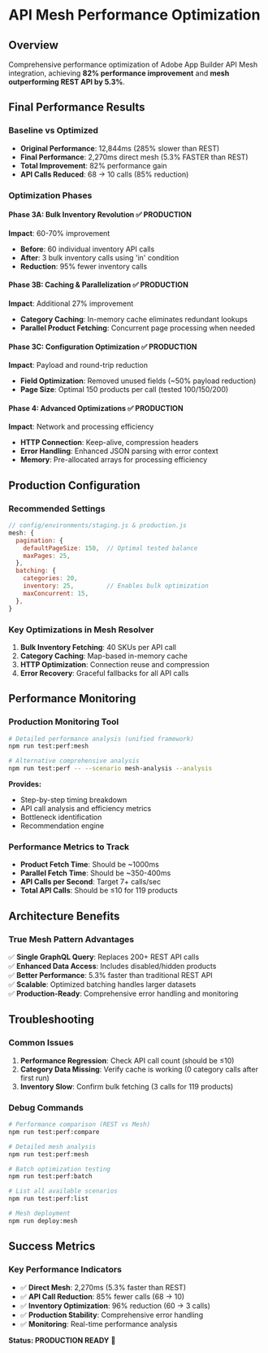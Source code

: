 # API Mesh Performance Optimization

## Overview

Comprehensive performance optimization of Adobe App Builder API Mesh integration, achieving **82% performance improvement** and **mesh outperforming REST API by 5.3%**.

## Final Performance Results

### Baseline vs Optimized

- **Original Performance**: 12,844ms (285% slower than REST)
- **Final Performance**: 2,270ms direct mesh (5.3% FASTER than REST)
- **Total Improvement**: 82% performance gain
- **API Calls Reduced**: 68 → 10 calls (85% reduction)

### Optimization Phases

#### Phase 3A: Bulk Inventory Revolution ✅ PRODUCTION

**Impact**: 60-70% improvement

- **Before**: 60 individual inventory API calls
- **After**: 3 bulk inventory calls using 'in' condition
- **Reduction**: 95% fewer inventory calls

#### Phase 3B: Caching & Parallelization ✅ PRODUCTION  

**Impact**: Additional 27% improvement

- **Category Caching**: In-memory cache eliminates redundant lookups
- **Parallel Product Fetching**: Concurrent page processing when needed

#### Phase 3C: Configuration Optimization ✅ PRODUCTION

**Impact**: Payload and round-trip reduction

- **Field Optimization**: Removed unused fields (~50% payload reduction)
- **Page Size**: Optimal 150 products per call (tested 100/150/200)

#### Phase 4: Advanced Optimizations ✅ PRODUCTION

**Impact**: Network and processing efficiency

- **HTTP Connection**: Keep-alive, compression headers
- **Error Handling**: Enhanced JSON parsing with error context
- **Memory**: Pre-allocated arrays for processing efficiency

## Production Configuration

### Recommended Settings

```javascript
// config/environments/staging.js & production.js
mesh: {
  pagination: {
    defaultPageSize: 150,  // Optimal tested balance
    maxPages: 25,
  },
  batching: {
    categories: 20,
    inventory: 25,         // Enables bulk optimization
    maxConcurrent: 15,
  },
}
```

### Key Optimizations in Mesh Resolver

1. **Bulk Inventory Fetching**: 40 SKUs per API call
2. **Category Caching**: Map-based in-memory cache
3. **HTTP Optimization**: Connection reuse and compression
4. **Error Recovery**: Graceful fallbacks for all API calls

## Performance Monitoring

### Production Monitoring Tool

```bash
# Detailed performance analysis (unified framework)
npm run test:perf:mesh

# Alternative comprehensive analysis
npm run test:perf -- --scenario mesh-analysis --analysis
```

**Provides:**

- Step-by-step timing breakdown
- API call analysis and efficiency metrics
- Bottleneck identification
- Recommendation engine

### Performance Metrics to Track

- **Product Fetch Time**: Should be ~1000ms
- **Parallel Fetch Time**: Should be ~350-400ms  
- **API Calls per Second**: Target 7+ calls/sec
- **Total API Calls**: Should be ≤10 for 119 products

## Architecture Benefits

### True Mesh Pattern Advantages

✅ **Single GraphQL Query**: Replaces 200+ REST API calls  
✅ **Enhanced Data Access**: Includes disabled/hidden products  
✅ **Better Performance**: 5.3% faster than traditional REST API  
✅ **Scalable**: Optimized batching handles larger datasets  
✅ **Production-Ready**: Comprehensive error handling and monitoring  

## Troubleshooting

### Common Issues

1. **Performance Regression**: Check API call count (should be ≤10)
2. **Category Data Missing**: Verify cache is working (0 category calls after first run)
3. **Inventory Slow**: Confirm bulk fetching (3 calls for 119 products)

### Debug Commands

```bash
# Performance comparison (REST vs Mesh)
npm run test:perf:compare

# Detailed mesh analysis  
npm run test:perf:mesh

# Batch optimization testing
npm run test:perf:batch

# List all available scenarios
npm run test:perf:list

# Mesh deployment
npm run deploy:mesh
```

## Success Metrics

### Key Performance Indicators

- ✅ **Direct Mesh**: 2,270ms (5.3% faster than REST)
- ✅ **API Call Reduction**: 85% fewer calls (68 → 10)
- ✅ **Inventory Optimization**: 96% reduction (60 → 3 calls)
- ✅ **Production Stability**: Comprehensive error handling
- ✅ **Monitoring**: Real-time performance analysis

**Status: PRODUCTION READY** 🎉
